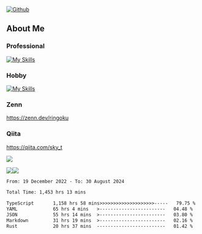 [![Github](https://img.shields.io/github/followers/skyt-a?label=Follow&style=social)](https://github.com/skyt-a)

## About Me
### Professional
[![My Skills](https://skillicons.dev/icons?i=react,ts,js,nodejs,java,graphql,firebase,githubactions&theme=light)](https://skillicons.dev)
### Hobby
[![My Skills](https://skillicons.dev/icons?i=unity,rust,py&theme=light)](https://skillicons.dev)

### Zenn
https://zenn.dev/ringoku
### Qiita
https://qiita.com/sky_t


![](https://github-profile-summary-cards.vercel.app/api/cards/profile-details?username=skyt-a&theme=default)

![](https://github-profile-summary-cards.vercel.app/api/cards/repos-per-language?username=skyt-a&theme=default)![](https://github-profile-summary-cards.vercel.app/api/cards/stats?username=RinGoku&theme=default)

<!--START_SECTION:waka-->

```txt
From: 19 December 2022 - To: 30 August 2024

Total Time: 1,453 hrs 13 mins

TypeScript       1,158 hrs 58 mins>>>>>>>>>>>>>>>>>>>>-----   79.75 %
YAML             65 hrs 4 mins   >------------------------   04.48 %
JSON             55 hrs 14 mins  >------------------------   03.80 %
Markdown         31 hrs 19 mins  >------------------------   02.16 %
Rust             20 hrs 37 mins  -------------------------   01.42 %
```

<!--END_SECTION:waka-->
